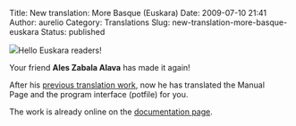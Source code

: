 Title: New translation: More Basque (Euskara)
Date: 2009-07-10 21:41
Author: aurelio
Category: Translations
Slug: new-translation-more-basque-euskara
Status: published

![](http://txt2tags.org/team/img/shagi.jpg)Hello Euskara
readers!

Your friend **Ales Zabala Alava** has made it again!

After his [previous translation
work](/2008/12/08/new-translation-basque-euskara/), now he has
translated the Manual Page and the program interface (potfile) for you.

The work is already online on the [documentation
page](http://txt2tags.org/docs.html).
